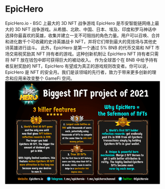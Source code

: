 # EpicHero

EpicHero.io - BSC 上最大的 3D NFT 战争游戏
EpicHero 是币安智能链网络上最大的 3D NFT 战争游戏。从希腊、北欧、中国、日本、埃及、印度和罗马神话中选择你最喜欢的英雄，收集并建立一支不可阻挡的角色力量。用户可以召唤、合并和进化数千个可收藏的史诗英雄战卡 NFT，并将它们带到最大的竞技场与其他史诗英雄进行战斗。
此外，EpicHero 是第一个通过 5% BNB 的代币交易和 NFT 市场交易税奖励其 NFT 持有者的游戏。这种创新机制让 EpicHero NFT 持有者只需将 NFT 放在钱包中即可获得巨大的被动收入。
作为全球首个在 BNB 中给予持有者反射奖励的 NFT，EpicHero 有望成为真正的游戏规则改变者。你可以说，EpicHero 是 NFT 的安全月。我们是该领域的先行者，致力于带来更多创新的理念和应用来改变整个 GameFi 空间。
![epichero-dapp-defi-bsc-image1_301f3905aecbaa39a99e2d6dc90a5f00](epichero-dapp-defi-bsc-image1_301f3905aecbaa39a99e2d6dc90a5f00.png)
